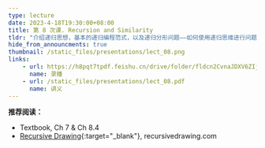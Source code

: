 ```yaml
---
type: lecture
date: 2023-4-18T19:30:00+08:00
title: 第 8 次课. Recursion and Similarity
tldr: "介绍递归思想，基本的递归编程范式，以及递归分形问题——如何使用递归思维进行问题求解？"
hide_from_announcments: true
thumbnail: /static_files/presentations/lect_08.png
links:
    - url: https://h8pqt7tpdf.feishu.cn/drive/folder/fldcn2CvnaJDXV6ZIjPGVVSacrd
      name: 录播
    - url: /static_files/presentations/lect_08.pdf
      name: 讲义
---
```


**推荐阅读：**

- Textbook, Ch 7 & Ch 8.4
- [Recursive Drawing](http://recursivedrawing.com/){:target="_blank"}, recursivedrawing.com
